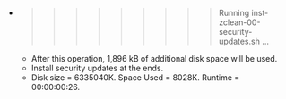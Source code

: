 * >>>>>>>>> Running inst-zclean-00-security-updates.sh ...
  * After this operation, 1,896 kB of additional disk space will be used.
  * Install security updates at the ends.
  * Disk size = 6335040K. Space Used = 8028K. Runtime = 00:00:00:26.
